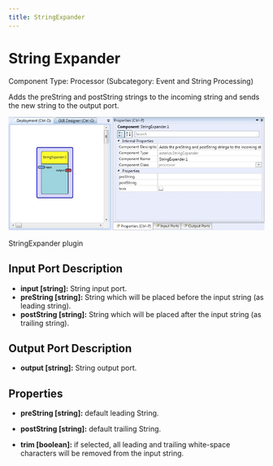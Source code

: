 ```yaml
---
title: StringExpander
---
```


# String Expander

Component Type: Processor (Subcategory: Event and String Processing)

Adds the preString and postString strings to the incoming string and sends the new string to the output port.

![Screenshot: StringExpander plugin](./img/stringexpander.jpg "Screenshot: StringExpander plugin")

StringExpander plugin

## Input Port Description

*   **input \[string\]:** String input port.
*   **preString \[string\]:** String which will be placed before the input string (as leading string).
*   **postString \[string\]:** String which will be placed after the input string (as trailing string).

## Output Port Description

*   **output \[string\]:** String output port.

## Properties

*   **preString \[string\]:** default leading String.  
    
*   **postString \[string\]:** default trailing String.  
    
*   **trim \[boolean\]:** if selected, all leading and trailing white-space characters will be removed from the input string.